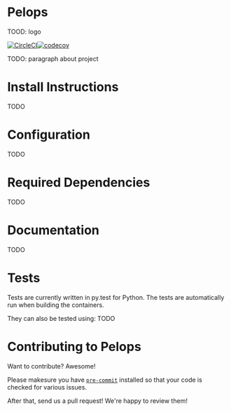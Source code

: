# Pelops
TOOD: logo

[![CircleCI](https://circleci.com/gh/Lab41/pelops.svg?style=svg)](https://circleci.com/gh/Lab41/pelops)[![codecov](https://codecov.io/gh/Lab41/pelops/branch/master/graph/badge.svg)](https://codecov.io/gh/Lab41/pelops)


TODO: paragraph about project

# Install Instructions
TODO

# Configuration
TODO

# Required Dependencies
TODO

# Documentation
TODO

# Tests
Tests are currently written in py.test for Python.  The tests are automatically run when building the containers.

They can also be tested using:
TODO

# Contributing to Pelops

Want to contribute?  Awesome!

Please makesure you have [`pre-commit`](http://pre-commit.com/) installed so
that your code is checked for various issues.

After that, send us a pull request! We're happy to review them!
